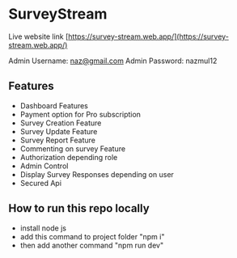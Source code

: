 # SurveyStream

Live website link [https://survey-stream.web.app/](https://survey-stream.web.app/)

Admin Username: naz@gmail.com
Admin Password: nazmul12

## Features

- Dashboard Features
- Payment option for Pro subscription
- Survey Creation Feature
- Survey Update Feature
- Survey Report Feature
- Commenting on survey Feature
- Authorization depending role
- Admin Control
- Display Survey Responses depending on user
- Secured Api

## How to run this repo locally

- install node js 
- add this command to project folder "npm i"
- then add another command "npm run dev"
